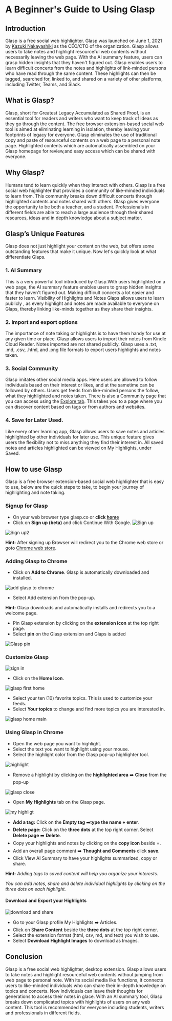 # A Beginner's Guide to Using Glasp

## Introduction
Glasp is a free social web highlighter. Glasp was launched on June 1, 2021 by [Kazuki Nakayashiki](https://www.crunchbase.com/person/kazuki-nakayashiki) as the CEO/CTO of the organization. Glasp allows users to take notes and highlight resourceful  web contents without necessarily leaving the web page. With the AI summary feature, users can grasp hidden insights that they haven't figured out. Glasp enables users to learn difficult concerts from the notes and highlights of link-minded persons who have read through the same content. These highlights can then be tagged, searched for, linked to, and shared on a variety of other platforms, including Twitter, Teams, and Slack.

## What is Glasp?
Glasp, short for Greatest Legacy Accumulated as Shared Proof, is an essential tool for readers and writers who want to keep track of ideas as they go through the content. The free browser extension-based social web tool is aimed at eliminating learning in isolation, thereby leaving your footprints of legacy for everyone. Glasp eliminates the use of traditional copy and paste of resourceful contents on a web page to a personal note page. Highlighted contents which are automatically assembled on your Glasp homepage for review,and easy access which can be shared with everyone. 

## Why Glasp?
Humans tend to learn quickly when they interact with others. Glasp is a free social web highlighter that provides a community of like-minded individuals to learn from. This community breaks down difficult concerts through highlighted contents and notes shared with others. Glasp gives everyone the opportunity to be both a teacher, and a student. Professionals in different fields are able to reach a large audience through their shared resources, ideas and in depth knowledge about a subject matter. 

## Glasp’s Unique Features
Glasp does not just highlight your content on the web, but offers some outstanding features that make it unique. Now let's quickly  look at what differentiate Glaps.
### 1. AI Summary 
This is a very powerful tool introduced by Glasp.With users highlighted on a web page, the AI summary feature enables users to grasp hidden insights that they haven't figured out. Making difficult concerts a lot easier and faster to learn. 
Visibility of Highlights and Notes
Glaps allows users to learn publicly , as every highlight and notes are made available to everyone on Glaps, thereby linking like-minds together as they share their insights.
### 2. Import and export options
The importance of note taking or highlights is to have them handy for use at any given time or place. Glasp allows users to import their notes from Kindle Cloud Reader. Notes imported are not shared publicly.
Glasp uses a .txt, .md, .csv, .html, and .png file formats to export users highlights and notes taken. 

### 3. Social Community 
Glasp imitates other social media apps. Here users are allowed to follow individuals based on their interest or likes, and at the sametime can be followed by others. Users get feeds from like-minded persons the follow, what they highlighted and notes taken.
There is also a Community page that you can access using the [Explore tab](https://glasp.co/explore/). This takes you to a page where you can discover content based on tags or from authors and websites.

### 4. Save for Later Used.
Like every other learning app, Glasp allows users to save notes and articles highlighted by other individuals for later use. This unique feature gives users the flexibility not to miss anything they find their interest in.  All saved notes and articles highlighted can be viewed on My Highlights, under Saved.  

## How to use Glasp
Glasp is a free browser extension-based social web highlighter that is easy to use, below are the quick steps to take, to begin your journey of highlighting and note taking.

### Signup for Glasp
* On your web  browser type glasp.co or **click [home](https://glasp.co/)**
* Click on **Sign up (beta)** and click Continue With Google.
![Sign up](glasp%20signup.png)

![Sign up2](glasp%20signup%202.png)

**Hint:** After signing up Browser will redirect you to the Chrome web store or goto [Chrome web store](https://chrome.google.com/webstore/detail/glasp-social-web-highligh/blillmbchncajnhkjfdnincfndboieik). 

### Adding Glasp to Chrome
* Click on **Add to Chrome**. Glasp is automatically downloaded and installed. 

![add glasp to chrome](add%20glasp.png)
* Select Add extension from the pop-up.

**Hint:** Glasp downloads and automatically installs and redirects you to a welcome page.

* Pin Glasp extension by clicking on the **extension icon** at the top right page.
* Select **pin** on the Glasp extension and Glaps is added

![Glasp pin](glasp%20pin1.png)

### Customize Glasp

![sign in](glasp%20signin.png)


* Click on the **Home Icon**.

![glasp first home](glasp%20first%20home.png)

* Select your ten (10) favorite topics. This is used to customize your feeds. 
* Select  **Your topics** to change and find more topics you are interested in.

![glasp home main](glasp%20home%20main.png)

### Using Glasp in Chrome

* Open the web page you want to highlight. 
* Select the text you want to highlight using your mouse.
* Select the highlight color from the Glasp pop-up highlighter tool.

![highlight](glasp%20first%20highlight%202.png)

* Remove a highlight by clicking on the **highlighted area**  ➡️ **Close** from the pop-up

![glasp close](glasp%20close.png)

* Open **My Highlights** tab on the Glasp page.


![my highligt](annotely_image.png)

* **Add a tag:** Click on the **Empty tag** ➡️t**ype the name + enter**. 
* **Delete page:** Click on the  **three dots** at the top right corner. 
        Select **Delete page** ➡️ **Delete**. 
* Copy your highlights and notes by clicking on the **copy icon** beside ⭐.
* Add an overall page comment ➡️ **Thought and Comments** click **save**.
* Click View AI Summary to have your highlights summarized, copy or share.

**Hint:** *Adding tags to saved content will help you organize your interests.*

*You can add notes, share and delete individual highlights by clicking on the three dots on each highlight.*

#### Download and Export your Highlights

![download and share](glasp%20download%20and%20share.png)

* Go to your Glasp profile  My Highlights ➡️ Articles. 
* Click on S**hare Content** beside the **three dots** at the top right corner.
* Select the extension format (html, csv, md, and text) you wish to use.
* Select **Download Highlight Images** to download as Images.

## Conclusion 
Glasp is a free social web highlighter, desktop extension. Glasp allows users to take notes and highlight resourceful  web contents without jumping from web page to personal note. With its social media like functions, it connects users to like-minded individuals who can share their in-depth knowledge on topics and concerts. Now individuals can leave their thoughts for generations to access their notes in glace. With an AI summary tool, Glasp breaks down complicated topics with highlights of users on any web content. This tool is recommended for everyone including students, writers and professionals in different fields. 

